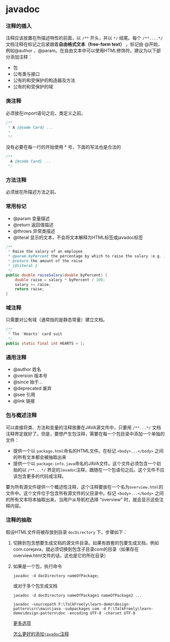 # javadoc

### 注释的插入

注释应该放置在所描述特性的前面，以 `/**` 开头，并以 `*/` 结尾。每个 `/**....*/` 文档注释在标记之后紧跟着**自由格式文本（free-form text）** 。标记由 @开始， 例如@author ，@param。在自由文本中可以使用HTML修饰符。建议为以下部分添加注释：

- 包
- 公有类与接口
- 公有的和受保护的构造器及方法
- 公有的和受保护的域

### 类注释

必须放在import语句之后，类定义之前。

```java
/**
 * A {@code Card} ...
 *
 */
```

没有必要在每一行的开始使用 * 号，下面的写法也是合法的

```java
/**
  A {@code Card} ...
 */
```

### 方法注释

必须放在所描述方法之前。

### 常用标记

- @param 变量描述
- @return 返回值描述
- @throws 异常类描述
- @literal 显示的文本，不会将文本解释为HTML标签或javadoc标签

```java
/**
 * Raise the salary of an employee
 * @param byPercent the percentage by which to raise the salary (e.g. 10 means 10%)
 * @return the amount of the raise
 * {@literal }
 */
public double raiseSalary(double byPercent) {
	double raise = salary * byPercent / 100;
	salary += raise;
	return raise;
} 
```

### 域注释

只需要对公有域（通常指的是静态常量）建立文档。

```java
/**
 * The "Hearts" card suit
 */
public static final int HEARTS = 1; 
```

### 通用注释

- @author 姓名
- @version 版本号
- @since 始于...
- @deprecated 废弃
- @see 引用
- @link 链接

### 包与概述注释

可以直接将类、方法和变量的注释放置在JAVA源文件中，只要用 `/**...*/` 文档注释界定就好了。但是，要想产生包注释，需要在每一个包目录中添加一个单独的文件：

- 提供一个以 `package.html`命名的HTML文件。在标记 `<body>...</body>` 之间的所有文本都会被抽取出来
- 提供一个以 `package-info.java`命名的JAVA文件。这个文件必须包含一个初始的以 `/**...*/` 界定的`Javadoc`注释，跟随在一个包语句之后。这个文件不应该包含更多的代码或注释。

要为所有源文件提供一个概述性注释，这个注释要放在一个名为`overview.html`的文件中。这个文件位于包含所有源文件的父目录中。标记 `<body>...</body>` 之间的所有文本将本抽取出来。当用户从导航栏选择 “overview” 时，就会显示这些注释内容。

### 注释的抽取

假设HTML文件将被存放到目录 `docDirectory` 下，步骤如下：

1. 切换到包含想要生成文档的源文件目录。如果有嵌套的包要生成文档，例如 com.corejava，就必须切换到包含子目录com的目录（如果存在overview.html文件的话，这也是它的所在目录）

2. 如果是一个包，执行命令

   ```
   javadoc -d docDirectory nameOfPackage;
   ```

   或对于多个包生成文档

   ```
   javadoc -d docDirectory nameOfPackage1 nameOfPackage2 ...
   ```

   ```shell
   javadoc -sourcepath F:\TalkFreely\learn-demo\design-pattern\src\main\java -subpackages com -d F:\TalkFreely\learn-demo\design-pattern\doc -encoding UTF-8 -charset UTF-8
   
   ```
   
   [更多选项](https://docs.oracle.com/javase/8/docs/technotes/tools/windows/javadoc.html) 
   
   [怎么更好的添加`javadoc`注释](https://www.oracle.com/technical-resources/articles/java/javadoc-tool.html) 
